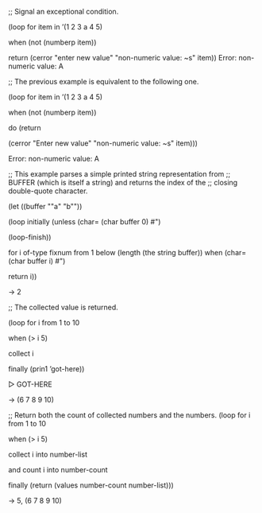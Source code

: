  



;; Signal an exceptional condition. 



(loop for item in ’(1 2 3 a 4 5) 



when (not (numberp item)) 



return (cerror "enter new value" "non-numeric value: &#126;s" item)) Error: non-numeric value: A 



;; The previous example is equivalent to the following one. 



(loop for item in ’(1 2 3 a 4 5) 



when (not (numberp item)) 



do (return 



(cerror "Enter new value" "non-numeric value: &#126;s" item))) 



Error: non-numeric value: A 



;; This example parses a simple printed string representation from ;; BUFFER (which is itself a string) and returns the index of the ;; closing double-quote character. 



(let ((buffer "\"a\" \"b\"")) 



(loop initially (unless (char= (char buffer 0) #\") 



(loop-finish)) 



for i of-type fixnum from 1 below (length (the string buffer)) when (char= (char buffer i) #\") 



return i)) 



→ 2 



;; The collected value is returned. 



(loop for i from 1 to 10 



when (&gt; i 5) 



collect i 



finally (prin1 ’got-here)) 



▷ GOT-HERE 



→ (6 7 8 9 10) 



;; Return both the count of collected numbers and the numbers. (loop for i from 1 to 10 



when (&gt; i 5) 



collect i into number-list 



and count i into number-count 



finally (return (values number-count number-list))) 



→ 5, (6 7 8 9 10) 



